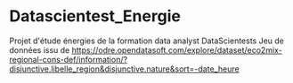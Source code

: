 # Datascientest_Energie
Projet d'étude énergies de la formation data analyst DataScientests
Jeu de données issu de https://odre.opendatasoft.com/explore/dataset/eco2mix-regional-cons-def/information/?disjunctive.libelle_region&disjunctive.nature&sort=-date_heure 

